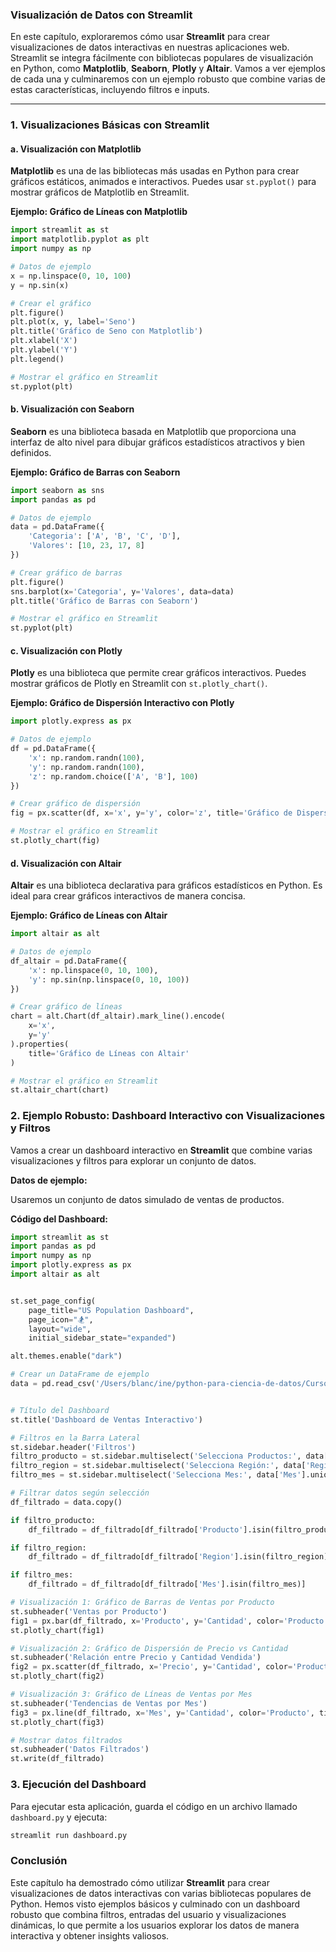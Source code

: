 ### **Visualización de Datos con Streamlit**

En este capítulo, exploraremos cómo usar **Streamlit** para crear visualizaciones de datos interactivas en nuestras aplicaciones web. Streamlit se integra fácilmente con bibliotecas populares de visualización en Python, como **Matplotlib**, **Seaborn**, **Plotly** y **Altair**. Vamos a ver ejemplos de cada una y culminaremos con un ejemplo robusto que combine varias de estas características, incluyendo filtros e inputs.

---

### **1. Visualizaciones Básicas con Streamlit**

#### **a. Visualización con Matplotlib**

**Matplotlib** es una de las bibliotecas más usadas en Python para crear gráficos estáticos, animados e interactivos. Puedes usar `st.pyplot()` para mostrar gráficos de Matplotlib en Streamlit.

**Ejemplo: Gráfico de Líneas con Matplotlib**

```python
import streamlit as st
import matplotlib.pyplot as plt
import numpy as np

# Datos de ejemplo
x = np.linspace(0, 10, 100)
y = np.sin(x)

# Crear el gráfico
plt.figure()
plt.plot(x, y, label='Seno')
plt.title('Gráfico de Seno con Matplotlib')
plt.xlabel('X')
plt.ylabel('Y')
plt.legend()

# Mostrar el gráfico en Streamlit
st.pyplot(plt)
```

#### **b. Visualización con Seaborn**

**Seaborn** es una biblioteca basada en Matplotlib que proporciona una interfaz de alto nivel para dibujar gráficos estadísticos atractivos y bien definidos.

**Ejemplo: Gráfico de Barras con Seaborn**

```python
import seaborn as sns
import pandas as pd

# Datos de ejemplo
data = pd.DataFrame({
    'Categoria': ['A', 'B', 'C', 'D'],
    'Valores': [10, 23, 17, 8]
})

# Crear gráfico de barras
plt.figure()
sns.barplot(x='Categoria', y='Valores', data=data)
plt.title('Gráfico de Barras con Seaborn')

# Mostrar el gráfico en Streamlit
st.pyplot(plt)
```

#### **c. Visualización con Plotly**

**Plotly** es una biblioteca que permite crear gráficos interactivos. Puedes mostrar gráficos de Plotly en Streamlit con `st.plotly_chart()`.

**Ejemplo: Gráfico de Dispersión Interactivo con Plotly**

```python
import plotly.express as px

# Datos de ejemplo
df = pd.DataFrame({
    'x': np.random.randn(100),
    'y': np.random.randn(100),
    'z': np.random.choice(['A', 'B'], 100)
})

# Crear gráfico de dispersión
fig = px.scatter(df, x='x', y='y', color='z', title='Gráfico de Dispersión Interactivo con Plotly')

# Mostrar el gráfico en Streamlit
st.plotly_chart(fig)
```

#### **d. Visualización con Altair**

**Altair** es una biblioteca declarativa para gráficos estadísticos en Python. Es ideal para crear gráficos interactivos de manera concisa.

**Ejemplo: Gráfico de Líneas con Altair**

```python
import altair as alt

# Datos de ejemplo
df_altair = pd.DataFrame({
    'x': np.linspace(0, 10, 100),
    'y': np.sin(np.linspace(0, 10, 100))
})

# Crear gráfico de líneas
chart = alt.Chart(df_altair).mark_line().encode(
    x='x',
    y='y'
).properties(
    title='Gráfico de Líneas con Altair'
)

# Mostrar el gráfico en Streamlit
st.altair_chart(chart)
```

### **2. Ejemplo Robusto: Dashboard Interactivo con Visualizaciones y Filtros**

Vamos a crear un dashboard interactivo en **Streamlit** que combine varias visualizaciones y filtros para explorar un conjunto de datos.

**Datos de ejemplo:**

Usaremos un conjunto de datos simulado de ventas de productos.

**Código del Dashboard:**

```python
import streamlit as st
import pandas as pd
import numpy as np
import plotly.express as px
import altair as alt


st.set_page_config(
    page_title="US Population Dashboard",
    page_icon="🏂",
    layout="wide",
    initial_sidebar_state="expanded")

alt.themes.enable("dark")

# Crear un DataFrame de ejemplo
data = pd.read_csv('/Users/blanc/ine/python-para-ciencia-de-datos/Curso/6. Dashboards interactivos con Streamlit/data/demo_data.csv')


# Título del Dashboard
st.title('Dashboard de Ventas Interactivo')

# Filtros en la Barra Lateral
st.sidebar.header('Filtros')
filtro_producto = st.sidebar.multiselect('Selecciona Productos:', data['Producto'].unique())
filtro_region = st.sidebar.multiselect('Selecciona Región:', data['Region'].unique())
filtro_mes = st.sidebar.multiselect('Selecciona Mes:', data['Mes'].unique())

# Filtrar datos según selección
df_filtrado = data.copy()

if filtro_producto:
    df_filtrado = df_filtrado[df_filtrado['Producto'].isin(filtro_producto)]

if filtro_region:
    df_filtrado = df_filtrado[df_filtrado['Region'].isin(filtro_region)]

if filtro_mes:
    df_filtrado = df_filtrado[df_filtrado['Mes'].isin(filtro_mes)]

# Visualización 1: Gráfico de Barras de Ventas por Producto
st.subheader('Ventas por Producto')
fig1 = px.bar(df_filtrado, x='Producto', y='Cantidad', color='Producto', title='Total de Ventas por Producto')
st.plotly_chart(fig1)

# Visualización 2: Gráfico de Dispersión de Precio vs Cantidad
st.subheader('Relación entre Precio y Cantidad Vendida')
fig2 = px.scatter(df_filtrado, x='Precio', y='Cantidad', color='Producto', title='Precio vs Cantidad Vendida')
st.plotly_chart(fig2)

# Visualización 3: Gráfico de Líneas de Ventas por Mes
st.subheader('Tendencias de Ventas por Mes')
fig3 = px.line(df_filtrado, x='Mes', y='Cantidad', color='Producto', title='Ventas por Mes')
st.plotly_chart(fig3)

# Mostrar datos filtrados
st.subheader('Datos Filtrados')
st.write(df_filtrado)
```

### **3. Ejecución del Dashboard**

Para ejecutar esta aplicación, guarda el código en un archivo llamado `dashboard.py` y ejecuta:

```bash
streamlit run dashboard.py
```

### **Conclusión**

Este capítulo ha demostrado cómo utilizar **Streamlit** para crear visualizaciones de datos interactivas con varias bibliotecas populares de Python. Hemos visto ejemplos básicos y culminado con un dashboard robusto que combina filtros, entradas del usuario y visualizaciones dinámicas, lo que permite a los usuarios explorar los datos de manera interactiva y obtener insights valiosos.